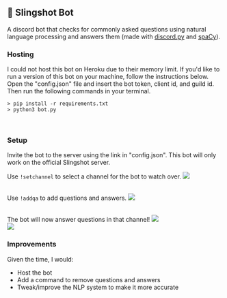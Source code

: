 ## 🚀 Slingshot Bot
A discord bot that checks for commonly asked questions using natural language processing and answers them (made with [discord.py](https://discordpy.readthedocs.io/en/stable/api.html#) and [spaCy](https://spacy.io/)).

### Hosting
I could not host this bot on Heroku due to their memory limit. If you'd like to run a version of this bot on your machine, follow the instructions below.
<br>
Open the "config.json" file and insert the bot token, client id, and guild id. Then run the following commands in your terminal.
```
> pip install -r requirements.txt 
> python3 bot.py
```
<br>

### Setup
Invite the bot to the server using the link in "config.json". This bot will only work on the official Slingshot server.
<br>

Use `!setchannel` to select a channel for the bot to watch over.
<img src="https://i.imgur.com/OpgTkLy.png"><br>
<br>

Use `!addqa` to add questions and answers.
<img src="https://i.imgur.com/J3D370B.png"><br>
<br>

The bot will now answer questions in that channel!
<img src="https://i.imgur.com/lvbqM12.png"><br>
<img src="https://i.imgur.com/OcK7rxX.png"><br>

### Improvements
Given the time, I would:
- Host the bot
- Add a command to remove questions and answers
- Tweak/improve the NLP system to make it more accurate
